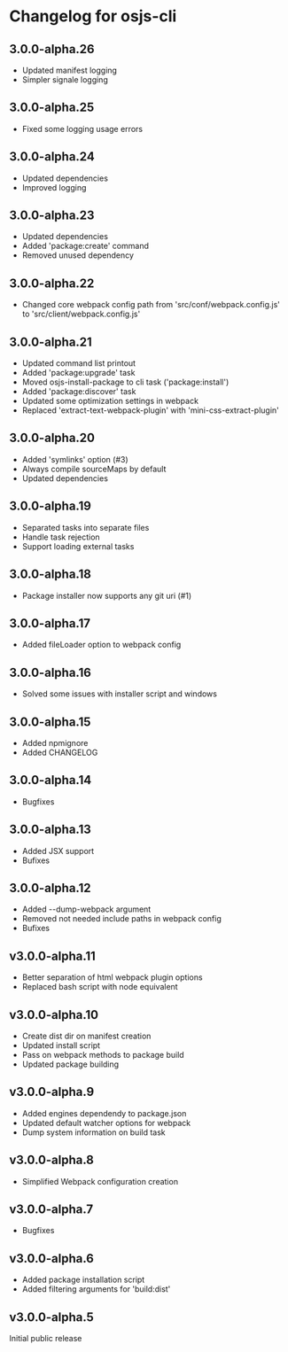# Changelog for osjs-cli

## 3.0.0-alpha.26

* Updated manifest logging
* Simpler signale logging

## 3.0.0-alpha.25

* Fixed some logging usage errors

## 3.0.0-alpha.24

* Updated dependencies
* Improved logging

## 3.0.0-alpha.23

* Updated dependencies
* Added 'package:create' command
* Removed unused dependency

## 3.0.0-alpha.22

* Changed core webpack config path from 'src/conf/webpack.config.js' to 'src/client/webpack.config.js'

## 3.0.0-alpha.21

* Updated command list printout
* Added 'package:upgrade' task
* Moved osjs-install-package to cli task ('package:install')
* Added 'package:discover' task
* Updated some optimization settings in webpack
* Replaced 'extract-text-webpack-plugin' with 'mini-css-extract-plugin'

## 3.0.0-alpha.20

* Added 'symlinks' option (#3)
* Always compile sourceMaps by default
* Updated dependencies

## 3.0.0-alpha.19

* Separated tasks into separate files
* Handle task rejection
* Support loading external tasks

## 3.0.0-alpha.18

* Package installer now supports any git uri (#1)

## 3.0.0-alpha.17

* Added fileLoader option to webpack config

## 3.0.0-alpha.16

* Solved some issues with installer script and windows

## 3.0.0-alpha.15

* Added npmignore
* Added CHANGELOG

## 3.0.0-alpha.14

* Bugfixes

## 3.0.0-alpha.13

* Added JSX support
* Bufixes

## 3.0.0-alpha.12

* Added --dump-webpack argument
* Removed not needed include paths in webpack config
* Bufixes

## v3.0.0-alpha.11

* Better separation of html webpack plugin options
* Replaced bash script with node equivalent

## v3.0.0-alpha.10

* Create dist dir on manifest creation
* Updated install script
* Pass on webpack methods to package build
* Updated package building

## v3.0.0-alpha.9

* Added engines dependendy to package.json
* Updated default watcher options for webpack
* Dump system information on build task

## v3.0.0-alpha.8

* Simplified Webpack configuration creation

## v3.0.0-alpha.7

* Bugfixes

## v3.0.0-alpha.6

* Added package installation script
* Added filtering arguments for 'build:dist'

## v3.0.0-alpha.5

Initial public release
